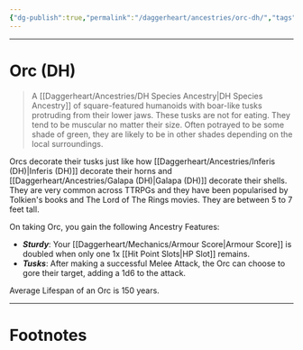 ```yaml
---
{"dg-publish":true,"permalink":"/daggerheart/ancestries/orc-dh/","tags":["TTRPG"]}
---
```



---
# Orc (DH)
> A [[Daggerheart/Ancestries/DH Species Ancestry\|DH Species Ancestry]] of square-featured humanoids with boar-like tusks protruding from their lower jaws. These tusks are not for eating. They tend to be muscular no matter their size. Often potrayed to be some shade of green, they are likely to be in other shades depending on the local surroundings.

Orcs decorate their tusks just like how [[Daggerheart/Ancestries/Inferis (DH)\|Inferis (DH)]] decorate their horns and [[Daggerheart/Ancestries/Galapa (DH)\|Galapa (DH)]] decorate their shells. They are very common across TTRPGs and they have been popularised by Tolkien's books and The Lord of The Rings movies. They are between 5 to 7 feet tall.

On taking Orc, you gain the following Ancestry Features:
- ***Sturdy***: Your [[Daggerheart/Mechanics/Armour Score\|Armour Score]] is doubled when only one 1x [[Hit Point Slots\|HP Slot]] remains.
- ***Tusks***: After making a successful Melee Attack, the Orc can choose to gore their target, adding a 1d6 to the attack.

Average Lifespan of an Orc is 150 years.

---
# Footnotes